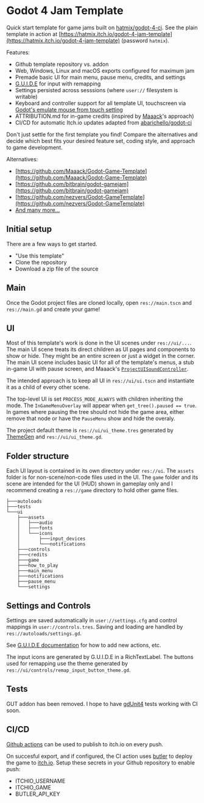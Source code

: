 # Godot 4 Jam Template

Quick start template for game jams built on [hatmix/godot-4-ci](https://github.com/hatmix/godot-4-ci). See the plain template in action at [https://hatmix.itch.io/godot-4-jam-template](https://hatmix.itch.io/godot-4-jam-template) (password `hatmix`).

Features:
* Github template repository vs. addon
* Web, Windows, Linux and macOS exports configured for maximum jam
* Premade basic UI for main menu, pause menu, credits, and settings
* [G.U.I.D.E](https://godotneers.github.io/G.U.I.D.E/) for input with remapping
* Settings persisted across sesssions (where `user://` filesystem is writable)
* Keyboard and controller support for all template UI, touchscreen via [Godot's emulate mouse from touch setting](https://docs.godotengine.org/en/stable/classes/class_projectsettings.html#class-projectsettings-property-input-devices-pointing-emulate-mouse-from-touch)
* ATTRIBUTION.md for in-game credits (inspired by [Maaack](https://github.com/Maaack/Godot-Game-Template/blob/main/ATTRIBUTION.md)'s approach)
* CI/CD for automatic Itch.io updates adapted from [abarichello/godot-ci](https://github.com/abarichello/godot-ci)

Don't just settle for the first template you find! Compare the alternatives and decide which best fits your desired feature set, coding style, and approach to game development.

Alternatives:
* [https://github.com/Maaack/Godot-Game-Template](https://github.com/Maaack/Godot-Game-Template)
* [https://github.com/bitbrain/godot-gamejam](https://github.com/bitbrain/godot-gamejam)
* [https://github.com/nezvers/Godot-GameTemplate](https://github.com/nezvers/Godot-GameTemplate)
* [And many more...](https://godotengine.org/asset-library/asset?filter=template&category=&godot_version=&cost=&sort=updated)

## Initial setup

There are a few ways to get started.
* "Use this template"
* Clone the repository
* Download a zip file of the source

## Main

Once the Godot project files are cloned locally, open `res://main.tscn` and `res://main.gd` and create your game!

## UI

Most of this template's work is done in the UI scenes under `res://ui/...`.  The main UI scene treats its direct children as UI pages and components to show or hide. They might be an entire screen or just a widget in the corner. The main UI scene includes basic UI for all of the template's menus, a stub in-game UI with pause screen, and Maaack's [`ProjectUISoundController`](https://github.com/Maaack/Godot-UI-Sound-Controller).

The intended approach is to keep all UI in `res://ui/ui.tscn` and instantiate it as a child of every other scene.

The top-level UI is set `PROCESS_MODE_ALWAYS` with children inheriting the mode. The `InGameMenuOverlay` will appear when `get_tree().paused == true`. In games where pausing the tree should not hide the game area, either remove that node or have the `PauseMenu` show and hide the overaly.

The project default theme is `res://ui/ui_theme.tres` generated by [ThemeGen](https://github.com/Inspiaaa/ThemeGen) and `res://ui/ui_theme.gd`.

## Folder structure

Each UI layout is contained in its own directory under `res://ui`. The `assets` folder is for non-scene/non-code files used in the UI. The `game` folder and its scene are intended for the UI (HUD) shown in gameplay only and I recommend creating a `res://game` directory to hold other game files. 
```
├───autoloads
├───tests
└───ui
    ├───assets
    │   ├───audio
    │   ├───fonts
    │   └───icons
    │       ├───input_devices
    │       └───notifications
    ├───controls
    ├───credits
    ├───game
    ├───how_to_play
    ├───main_menu
    ├───notifications
    ├───pause_menu
    └───settings
```

## Settings and Controls

Settings are saved automatically in `user://settings.cfg` and control mappings in `user://controls.tres`. Saving and loading are handled by `res://autoloads/settings.gd`.

See [G.U.I.D.E documentation](https://godotneers.github.io/G.U.I.D.E/) for how to add new actions, etc.

The input icons are generated by G.U.I.D.E in a RichTextLabel. The buttons used for remapping use the theme generated by `res://ui/controls/remap_input_button_theme.gd`.

## Tests

GUT addon has been removed. I hope to have [gdUnit4](https://github.com/MikeSchulze/gdUnit4) tests working with CI soon.

## CI/CD

[Github actions](https://docs.github.com/actions) can be used to publish to itch.io on every push.

On succesful export, and if configured, the CI action uses [butler](https://itch.io/docs/butler/) to deploy the game to [itch.io](https://itch.io).  Setup these secrets in your Github repository to enable push:
* ITCHIO_USERNAME
* ITCHIO_GAME
* BUTLER_API_KEY
